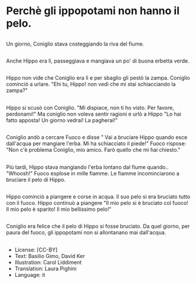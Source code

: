 # Perchè gli ippopotami non hanno il pelo.

##
Un giorno, Coniglio stava costeggiando la riva del fiume.

##
Anche Hippo era lì, passeggiava e mangiava un po' di buona erbetta verde.

##
Hippo non vide che Coniglio era lì e per sbaglio gli pestò la zampa. Coniglio cominciò a urlare. "Ehi tu, Hippo! non vedi che mi stai schiacciando la zampa?"

##
Hippo si scusò con Coniglio. "Mi dispiace, non ti ho visto. Per favore, perdonami!" Ma coniglio non voleva sentir ragioni e urlò a Hippo "Lo hai fatto apposta! Un giorno vedrai! La pagherai!"

##
Coniglio andò a cercare Fuoco e disse " Vai a bruciare Hippo quando esce dall'acqua per mangiare l'erba. Mi ha schiacciato il piede!" Fuoco rispose: "Non c'è problema Coniglio, mio amico. Farò quello che mi hai chiesto."

##
Più tardi, Hippo stava mangiando l'erba lontano dal fiume quando.. "Whoosh!" Fuoco esplose in mille fiamme. Le fiamme incominciarono a bruciare il pelo di Hippo.

##
Hippo cominciò a piangere e corse in acqua. Il suo pelo si era bruciato tutto con il fuoco. Hippo continuò a piangere "Il mio pelo si è bruciato col fuoco! Il mio pelo è sparito! Il mio bellissimo pelo!"

##
Coniglio era felice che il pelo di Hippo si fosse bruciato. Da quel giorno, per paura del fuoco, gli ippopotami non si allontanano mai dall'acqua.

##
* License: [CC-BY]
* Text: Basilio Gimo, David Ker
* Illustration: Carol Liddiment
* Translation: Laura Pighini
* Language: it
